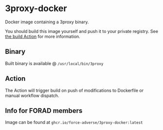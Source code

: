 # 3proxy-docker

Docker image containing a 3proxy binary.

You should build this image yourself and push it to your private registry.
See [the build Action](./.github/workflows/build-docker.yml) for more information.

## Binary

Built binary is available @ `/usr/local/bin/3proxy`

## Action

The Action will trigger build on push of modifications to Dockerfile or manual workflow dispatch.

## Info for FORAD members

Image can be found at `ghcr.io/force-adverse/3proxy-docker:latest`
